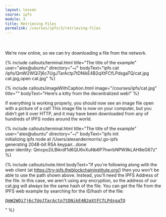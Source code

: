 ```yaml
---
layout: lesson
course: ipfs
module: 3
title: Retrieving Files
permalink: /courses/ipfs/3/retrieving-files
---
```

<br>
<br>
<span class="openingParagraph">
We’re now online, so we can try downloading a file from the network.</span>

{% include callouts/terminal.html
	title="The title of the example"
	user="alex@ubuntu"
	directory="~/"
	bodyText="ipfs cat /ipfs/QmW2WQi7j6c7UgJTarActp7tDNikE4B2qXtFCfLPdsgaTQ/cat.jpg <br>cat.jpg,open cat.jpg"
%}      

{% include callouts/imageWithCaption.html
	image="/courses/ipfs/cat.jpg"
	title=""
	bodyText="Here’s a kitty from the decentralized web!"
%}

If everything is working properly, you should now see an image file open with a picture of a cat! This image file is now on your computer, but you didn’t get it over HTTP, and it may have been downloaded from any of hundreds of IPFS nodes around the world.


{% include callouts/terminal.html
	title="The title of the example"
	user="alex@ubuntu"
	directory="~/"
	bodyText="ipfs init<br>initializing ipfs node at /Users/alexandermorris/.go-ipfs<br>generating 2048-bit RSA keypair...done<br>peer identity: Qmcpo2iLBikrdf1d6QU6vXuNb6P7hwrbNPW9kLAH8eG67z"
%}      

{% include callouts/note.html
	bodyText="If you're following along with the web client (at <a href='https://try-ipfs.theblockchaininstitute.org/'>https://try-ipfs.theblockchaininstitute.org/</a>) then you won't be able to use the path shown above. Instead, you'll need the IPFS Address of the file. In this case, we aren't using any encryption, so the address of our cat.jpg will always be the same hash of the file. You can get the file from the IPFS web example by searching for the ID/hash of the file: <a href='https://try-ipfs.theblockchaininstitute.org/?q=QmW2WQi7j6c7UgJTarActp7tDNikE4B2qXtFCfLPdsgaTQ'><pre>QmW2WQi7j6c7UgJTarActp7tDNikE4B2qXtFCfLPdsgaTQ</pre></a>"
%}
